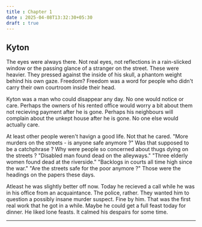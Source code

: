 ```yaml
---
title : Chapter 1
date : 2025-04-08T13:32:30+05:30
draft : true
---
```

## Kyton

The eyes were always there.
Not real eyes, not reflections in a rain-slicked window or the passing glance of a stranger on the street.
These were heavier.
They pressed against the inside of his skull, a phantom weight behind his own gaze. 
Freedom? Freedom was a word for people who didn't carry their own courtroom inside their head.

Kyton was a man who could disappear any day. No one would notice or care.
Perhaps the owners of his rented office would worry a bit about them not recieving payment after he is gone.
Perhaps his neighbours will complain about the unkept house after he is gone.
No one else would actually care.

At least other people weren't havign a good life.
Not that he cared.
"More murders on the streets - is anyone safe anymore ?"
Was that supposed to be a catchphrase ?
Why were people so concerned about thugs dying on the streets ?
"Disabled man found dead on the alleyways."
"Three elderly women found dead at the riverside."
"Backlogs in courts all time high since the war."
"Are the streets safe for the poor anymore ?"
Those were the headings on the papers these days.

Atleast he was slightly better off now.
Today he recieved a call while he was in his office from an acquaintance.
The police, rather. They wanted him to question a possibly insane murder suspect.
Fine by him. That was the first real work that he got in a while.
Maybe he could get a full feast today for dinner.
He liked lone feasts. It calmed his despairs for some time.

---

